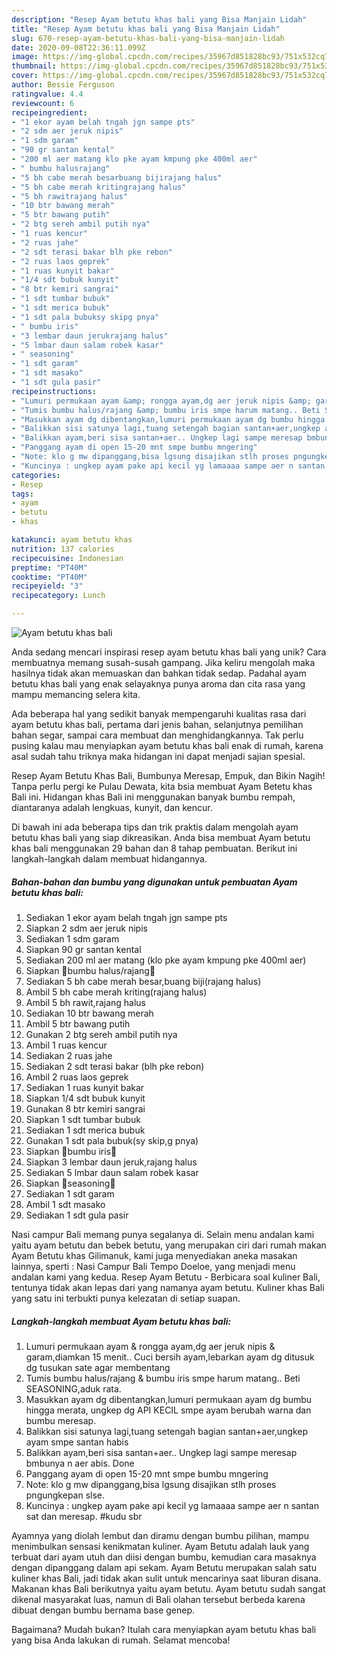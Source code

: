 ```yaml
---
description: "Resep Ayam betutu khas bali yang Bisa Manjain Lidah"
title: "Resep Ayam betutu khas bali yang Bisa Manjain Lidah"
slug: 670-resep-ayam-betutu-khas-bali-yang-bisa-manjain-lidah
date: 2020-09-08T22:36:11.099Z
image: https://img-global.cpcdn.com/recipes/35967d851828bc93/751x532cq70/ayam-betutu-khas-bali-foto-resep-utama.jpg
thumbnail: https://img-global.cpcdn.com/recipes/35967d851828bc93/751x532cq70/ayam-betutu-khas-bali-foto-resep-utama.jpg
cover: https://img-global.cpcdn.com/recipes/35967d851828bc93/751x532cq70/ayam-betutu-khas-bali-foto-resep-utama.jpg
author: Bessie Ferguson
ratingvalue: 4.4
reviewcount: 6
recipeingredient:
- "1 ekor ayam belah tngah jgn sampe pts"
- "2 sdm aer jeruk nipis"
- "1 sdm garam"
- "90 gr santan kental"
- "200 ml aer matang klo pke ayam kmpung pke 400ml aer"
- " bumbu halusrajang"
- "5 bh cabe merah besarbuang bijirajang halus"
- "5 bh cabe merah kritingrajang halus"
- "5 bh rawitrajang halus"
- "10 btr bawang merah"
- "5 btr bawang putih"
- "2 btg sereh ambil putih nya"
- "1 ruas kencur"
- "2 ruas jahe"
- "2 sdt terasi bakar blh pke rebon"
- "2 ruas laos geprek"
- "1 ruas kunyit bakar"
- "1/4 sdt bubuk kunyit"
- "8 btr kemiri sangrai"
- "1 sdt tumbar bubuk"
- "1 sdt merica bubuk"
- "1 sdt pala bubuksy skipg pnya"
- " bumbu iris"
- "3 lembar daun jerukrajang halus"
- "5 lmbar daun salam robek kasar"
- " seasoning"
- "1 sdt garam"
- "1 sdt masako"
- "1 sdt gula pasir"
recipeinstructions:
- "Lumuri permukaan ayam &amp; rongga ayam,dg aer jeruk nipis &amp; garam,diamkan 15 menit.. Cuci bersih ayam,lebarkan ayam dg ditusuk dg tusukan sate agar membentang"
- "Tumis bumbu halus/rajang &amp; bumbu iris smpe harum matang.. Beti SEASONING,aduk rata."
- "Masukkan ayam dg dibentangkan,lumuri permukaan ayam dg bumbu hingga merata, ungkep dg API KECIL smpe ayam berubah warna dan bumbu meresap."
- "Balikkan sisi satunya lagi,tuang setengah bagian santan+aer,ungkep ayam smpe santan habis"
- "Balikkan ayam,beri sisa santan+aer.. Ungkep lagi sampe meresap bmbunya n aer abis. Done"
- "Panggang ayam di open 15-20 mnt smpe bumbu mngering"
- "Note: klo g mw dipanggang,bisa lgsung disajikan stlh proses pngungkepan slse."
- "Kuncinya : ungkep ayam pake api kecil yg lamaaaa sampe aer n santan sat dan meresap. #kudu sbr"
categories:
- Resep
tags:
- ayam
- betutu
- khas

katakunci: ayam betutu khas 
nutrition: 137 calories
recipecuisine: Indonesian
preptime: "PT40M"
cooktime: "PT40M"
recipeyield: "3"
recipecategory: Lunch

---
```



![Ayam betutu khas bali](https://img-global.cpcdn.com/recipes/35967d851828bc93/751x532cq70/ayam-betutu-khas-bali-foto-resep-utama.jpg)

Anda sedang mencari inspirasi resep ayam betutu khas bali yang unik? Cara membuatnya memang susah-susah gampang. Jika keliru mengolah maka hasilnya tidak akan memuaskan dan bahkan tidak sedap. Padahal ayam betutu khas bali yang enak selayaknya punya aroma dan cita rasa yang mampu memancing selera kita.

Ada beberapa hal yang sedikit banyak mempengaruhi kualitas rasa dari ayam betutu khas bali, pertama dari jenis bahan, selanjutnya pemilihan bahan segar, sampai cara membuat dan menghidangkannya. Tak perlu pusing kalau mau menyiapkan ayam betutu khas bali enak di rumah, karena asal sudah tahu triknya maka hidangan ini dapat menjadi sajian spesial.

Resep Ayam Betutu Khas Bali, Bumbunya Meresap, Empuk, dan Bikin Nagih! Tanpa perlu pergi ke Pulau Dewata, kita bsia membuat Ayam Betetu khas Bali ini. Hidangan khas Bali ini menggunakan banyak bumbu rempah, diantaranya adalah lengkuas, kunyit, dan kencur.


Di bawah ini ada beberapa tips dan trik praktis dalam mengolah ayam betutu khas bali yang siap dikreasikan. Anda bisa membuat Ayam betutu khas bali menggunakan 29 bahan dan 8 tahap pembuatan. Berikut ini langkah-langkah dalam membuat hidangannya.

<!--inarticleads1-->

##### Bahan-bahan dan bumbu yang digunakan untuk pembuatan Ayam betutu khas bali:

1. Sediakan 1 ekor ayam belah tngah jgn sampe pts
1. Siapkan 2 sdm aer jeruk nipis
1. Sediakan 1 sdm garam
1. Siapkan 90 gr santan kental
1. Sediakan 200 ml aer matang (klo pke ayam kmpung pke 400ml aer)
1. Siapkan  🍬bumbu halus/rajang🍬
1. Sediakan 5 bh cabe merah besar,buang biji(rajang halus)
1. Ambil 5 bh cabe merah kriting(rajang halus)
1. Ambil 5 bh rawit,rajang halus
1. Sediakan 10 btr bawang merah
1. Ambil 5 btr bawang putih
1. Gunakan 2 btg sereh ambil putih nya
1. Ambil 1 ruas kencur
1. Sediakan 2 ruas jahe
1. Sediakan 2 sdt terasi bakar (blh pke rebon)
1. Ambil 2 ruas laos geprek
1. Sediakan 1 ruas kunyit bakar
1. Siapkan 1/4 sdt bubuk kunyit
1. Gunakan 8 btr kemiri sangrai
1. Siapkan 1 sdt tumbar bubuk
1. Sediakan 1 sdt merica bubuk
1. Gunakan 1 sdt pala bubuk(sy skip,g pnya)
1. Siapkan  🍬bumbu iris🍬
1. Siapkan 3 lembar daun jeruk,rajang halus
1. Sediakan 5 lmbar daun salam robek kasar
1. Siapkan  🍬seasoning🍬
1. Sediakan 1 sdt garam
1. Ambil 1 sdt masako
1. Sediakan 1 sdt gula pasir


Nasi campur Bali memang punya segalanya di. Selain menu andalan kami yaitu ayam betutu dan bebek betutu, yang merupakan ciri dari rumah makan Ayam Betutu khas Gilimanuk, kami juga menyediakan aneka masakan lainnya, sperti : Nasi Campur Bali Tempo Doeloe, yang menjadi menu andalan kami yang kedua. Resep Ayam Betutu - Berbicara soal kuliner Bali, tentunya tidak akan lepas dari yang namanya ayam betutu. Kuliner khas Bali yang satu ini terbukti punya kelezatan di setiap suapan. 

<!--inarticleads2-->

##### Langkah-langkah membuat Ayam betutu khas bali:

1. Lumuri permukaan ayam &amp; rongga ayam,dg aer jeruk nipis &amp; garam,diamkan 15 menit.. Cuci bersih ayam,lebarkan ayam dg ditusuk dg tusukan sate agar membentang
1. Tumis bumbu halus/rajang &amp; bumbu iris smpe harum matang.. Beti SEASONING,aduk rata.
1. Masukkan ayam dg dibentangkan,lumuri permukaan ayam dg bumbu hingga merata, ungkep dg API KECIL smpe ayam berubah warna dan bumbu meresap.
1. Balikkan sisi satunya lagi,tuang setengah bagian santan+aer,ungkep ayam smpe santan habis
1. Balikkan ayam,beri sisa santan+aer.. Ungkep lagi sampe meresap bmbunya n aer abis. Done
1. Panggang ayam di open 15-20 mnt smpe bumbu mngering
1. Note: klo g mw dipanggang,bisa lgsung disajikan stlh proses pngungkepan slse.
1. Kuncinya : ungkep ayam pake api kecil yg lamaaaa sampe aer n santan sat dan meresap. #kudu sbr


Ayamnya yang diolah lembut dan diramu dengan bumbu pilihan, mampu menimbulkan sensasi kenikmatan kuliner. Ayam Betutu adalah lauk yang terbuat dari ayam utuh dan diisi dengan bumbu, kemudian cara masaknya dengan dipanggang dalam api sekam. Ayam Betutu merupakan salah satu kuliner khas Bali, jadi tidak akan sulit untuk mencarinya saat liburan disana. Makanan khas Bali berikutnya yaitu ayam betutu. Ayam betutu sudah sangat dikenal masyarakat luas, namun di Bali olahan tersebut berbeda karena dibuat dengan bumbu bernama base genep. 

Bagaimana? Mudah bukan? Itulah cara menyiapkan ayam betutu khas bali yang bisa Anda lakukan di rumah. Selamat mencoba!
